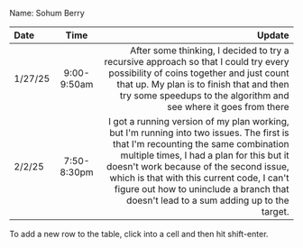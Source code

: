 Name: Sohum Berry

| Date    |    Time     |                                                                                                                                                                                                                                                                                                                                                            Update |
|:--------|:-----------:|------------------------------------------------------------------------------------------------------------------------------------------------------------------------------------------------------------------------------------------------------------------------------------------------------------------------------------------------------------------:|
| 1/27/25 | 9:00-9:50am |                                                                                                                 After some thinking, I decided to try a recursive approach so that I could try every possibility of coins together and just count that up. My plan is to finish that and then try some speedups to the algorithm and see where it goes from there |
| 2/2/25  | 7:50-8:30pm |  I got a running version of my plan working, but I'm running into two issues. The first is that I'm recounting the same combination multiple times, I had a plan for this but it doesn't work because of the second issue, which is that with this current code, I can't figure out how to uninclude a branch that doesn't lead to a sum adding up to the target. |


To add a new row to the table, click into a cell and then hit shift-enter.